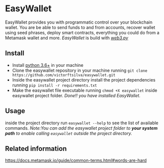 # EasyWallet
EasyWallet provides you with programmatic control over your blockchain wallet. You are be able to send funds to and from accounts, recover wallet using seed phrases, deploy smart contracts, everything you could do from a Metamask wallet and more. _EasyWallet_ is build with [*web3.py*](https://github.com/ethereum/web3.py)

## Install
+ Install [python 3.6+](https://www.python.org/) in your machine
+ Clone the easywallet repository in your machine running `git clone https://github.com/victorftsilva/easywallet.git`
+ Inside the easywallet project directory install the project dependencies running `pip install -r requirements.txt`
+ Make the easywallet file executable running `chmod +X easywallet` inside easywallet project folder.
_Done!! you have installed EasyWallet._


## Usage
inside the project directory run `easywallet --help` to see the list of available commands. 
_Note:You can add the easywallet project folder to **your system path** to enable calling `easywallet` outside the project directory._

## Related information
https://docs.metamask.io/guide/common-terms.html#words-are-hard